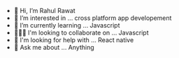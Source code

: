 - 👋 Hi, I’m Rahul Rawat
- 👀 I’m interested in ... cross platform app developement
- 🌱 I’m currently learning ... Javascript
- 🧑‍🤝‍🧑 I'm looking to collaborate on ... Javascript
- 🤒 I'm looking for help with ... React native
- 💭 Ask me about ... Anything



<!---
rahultherawat/rahultherawat is a ✨ special ✨ repository because its `README.md` (this file) appears on your GitHub profile.
You can click the Preview link to take a look at your changes.
--->
